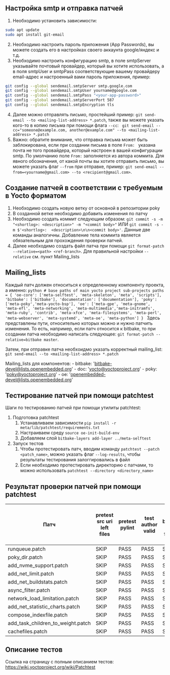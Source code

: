 ## Настройка smtp и отправка патчей
1. Необходимо установить зависимости:
```bash
sudo apt update
sudo apt install git-email
```
2. Необходимо настроить пароль приложения (App Passwords), вы можете создать его в настройках своего аккаунта google/яндекс и т.д.
3. Необходимо настроить конфигурацию smtp, в поле smtpServer указывайте почтовый провайдер, который вы хотите использовать, а в поля smtpUser и smtpPass соответствующие вашему провайдеру email-адрес и настроенный вами пароль приложения, пример:
```bash
git config --global sendemail.smtpServer smtp.google.com
git config --global sendemail.smtpUser yourname@google.com
git config --global sendemail.smtpPass "<your-app-password>"
git config --global sendemail.smtpServerPort 587
git config --global sendemail.smtpEncryption tls
```
4. Далее можно отправлять письмо, простейший пример: ` git send-email --to <mailing-list-address> *.patch `, также вы можете указать кого-то в копию письма при помощи флага ` --cc `: `  git send-email --cc="someone@example.com, another@example.com" --to <mailing-list-address> *.patch `
5. Важно: обратите внимание, что отправка письма может быть заблокирована, если при создании письма в поле `From: ` указана почта не того провайдера, который настроен в вашей конфигурации smtp. По умолчанию поле ` From: ` заполняется из автора коммита. Для явного обозначения, от какой почты вы хотите отправить письмо, вы можете указать флаг ` --from ` при отправке, пример: ` git send-email --from=<yourname@gmail.com> --to <recipient@gmail.com> `.


## Создание патчей в соответствии с требуемым в Yocto форматом
1. Необходимо создать новую ветку от основной в репозитории poky
2. В созданной ветке необходимо добавить изменения по патчу
3. Необходимо создать коммит следующим образом: `git commit -s -m "<shortlog>: <description>" -m "<commit body>"` ИЛИ `git commit -s -m $'<shortlog>:  <description>\n\n<commit body>'`. Данные две команды аналогичны.  Добавление тела коммита является обязательным для прохождения проверки патчей. 
4. Далее необходимо создать файл патча при помощи ` git format-patch --relative=<path> <ref-branch> `. Для правильной настройки `--relative` см. пункт Mailing_lists

 
##  Mailing_lists
Каждый патч должен относиться к определенному компоненту проекта, а именно:
    ```python
    # base paths of main yocto project sub-projects
    paths = {
        'oe-core': ['meta-selftest', 'meta-skeleton', 'meta', 'scripts'],
        'bitbake': ['bitbake'],
        'documentation': ['documentation'],
        'poky': ['meta-poky','meta-yocto-bsp'],
        'oe': ['meta-gpe', 'meta-gnome', 'meta-efl', 'meta-networking', 'meta-multimedia','meta-initramfs', 'meta-ruby', 'contrib', 'meta-xfce', 'meta-filesystems', 'meta-perl', 'meta-webserver', 'meta-systemd', 'meta-oe', 'meta-python']
        }
    ```
Здесь представлены пути, относительно которых можно и нужно патчить изменения. То есть, например, если патч относится к bitbake, то при создании патча необходимо написать следующее: ` git format-patch --relative=bitbake master `.

Затем, при отправке патча необхоидмо указать корректный mailing_list:
` git send-email --to <mailing-list-address> *.patch `

Mailing_lists для компонентов:
    - bitbake: 'bitbake-devel@lists.openembedded.org'
    - doc: 'yocto@yoctoproject.org'
    - poky: 'poky@yoctoproject.org'
    - oe: 'openembedded-devel@lists.openembedded.org'


## Тестирование патчей при помощи patchtest
Шаги по тестированию патчей при помощи утилиты patchtest:
1. Подготовка patchtest 
    1) Устанавливаем зависимости ` pip install -r meta/lib/patchtest/requirements.txt `
    2) Настраиваем среду ` source oe-init-build-env `
    3) Добавляем слой ` bitbake-layers add-layer ../meta-selftest `
2. Запуск тестов
    1) Чтобы протестировать патч, вводим команду ` patchtest --patch <patch_name> `, можно указать флаг ` --log-results `, чтобы результаты тестирования залоггировались в файл
    2) Если необходимо протестировать директорию с патчами, то можно использовать ` patchtest --directory <directory_name> `


## Результат проверки патчей при помощи patchtest

| Патч                          | pretest src uri left files | pretest pylint | test author valid | test bugzilla entry format | test commit message presence | test commit message user tags | test mbox format | test non-AUH upgrade | test series merge on head | test shortlog format | test shortlog length | test Signed-off-by presence | test target mailing list | test CVE check ignore | test lic files chksum modified not mentioned | test lic files chksum presence | test license presence | test max line length | test src uri left files | test summary presence | test CVE tag format | test Signed-off-by presence | test Upstream-Status presence | test pylint |
|-------------------------------|----------------------------|----------------|-------------------|----------------------------|------------------------------|------------------------------|----------------|-----------------------|--------------------------|----------------------|---------------------|-----------------------------|------------------------|-----------------------|---------------------------------------------|-------------------------------|-----------------------|-----------------------|----------------------------|----------------------|---------------------|-----------------------------|-------------------------------|-----------------------|
| runqueue.patch           | SKIP                       | PASS           | PASS              | SKIP                       | FAIL                         | PASS                         | PASS           | PASS                  | SKIP                       | PASS                   | PASS                 | PASS                        | FAIL                   | SKIP                  | SKIP                                        | SKIP                          | SKIP                  | PASS                  | SKIP                         | SKIP                   | SKIP                 | SKIP                        | SKIP                          | PASS           |
| poky_dir.patch                 | SKIP                       | PASS           | PASS              | SKIP                       | FAIL                         | PASS                         | PASS           | PASS                  | SKIP                       | PASS                   | PASS                 | PASS                        | FAIL                   | SKIP                  | SKIP                                        | SKIP                          | SKIP                  | PASS                  | SKIP                         | SKIP                   | SKIP                 | SKIP                        | SKIP                          | PASS           |
| add_nvme_support.patch             | SKIP                       | PASS           | PASS              | SKIP                       | FAIL                         | PASS                         | PASS           | PASS                  | SKIP                       | PASS                   | PASS                 | PASS                        | FAIL                   | SKIP                  | SKIP                                        | SKIP                          | SKIP                  | PASS                  | SKIP                         | SKIP                   | SKIP                 | SKIP                        | SKIP                          | PASS           |
| add_net_limit.patch                | SKIP                       | PASS           | PASS              | SKIP                       | FAIL                         | PASS                         | PASS           | PASS                  | SKIP                       | PASS                   | PASS                 | PASS                        | FAIL                   | SKIP                  | SKIP                                        | SKIP                          | SKIP                  | PASS                  | SKIP                         | SKIP                   | SKIP                 | SKIP                        | SKIP                          | PASS           |
| add_net_buildstats.patch           | SKIP                       | PASS           | PASS              | SKIP                       | FAIL                         | PASS                         | PASS           | PASS                  | SKIP                       | PASS                   | PASS                 | PASS                        | FAIL                   | SKIP                  | SKIP                                        | SKIP                          | SKIP                  | PASS                  | SKIP                         | SKIP                   | SKIP                 | SKIP                        | SKIP                          | PASS           |
| async_filter.patch             | SKIP                       | PASS           | PASS              | SKIP                       | FAIL                         | PASS                         | PASS           | PASS                  | SKIP                       | PASS                   | PASS                 | PASS                        | FAIL                   | SKIP                  | SKIP                                        | SKIP                          | SKIP                  | PASS                  | SKIP                         | SKIP                   | SKIP                 | SKIP                        | SKIP                          | PASS           |
| network_load_limitation.patch  | SKIP                       | PASS           | PASS              | SKIP                       | FAIL                         | PASS                         | PASS           | PASS                  | SKIP                       | PASS                   | PASS                 | PASS                        | FAIL                   | SKIP                  | SKIP                                        | SKIP                          | SKIP                  | PASS                  | SKIP                         | SKIP                   | SKIP                 | SKIP                        | SKIP                          | PASS           |
| add_net_statistic_charts.patch | SKIP                       | PASS           | PASS              | SKIP                       | FAIL                         | PASS                         | PASS           | PASS                  | SKIP                       | PASS                   | PASS                 | PASS                        | FAIL                   | SKIP                  | SKIP                                        | SKIP                          | SKIP                  | PASS                  | SKIP                         | SKIP                   | SKIP                 | SKIP                        | SKIP                          | PASS           |
| compose_indexfile.patch        | SKIP                       | PASS           | PASS              | SKIP                       | FAIL                         | PASS                         | PASS           | PASS                  | SKIP                       | PASS                   | PASS                 | PASS                        | FAIL                   | SKIP                  | SKIP                                        | SKIP                          | SKIP                  | PASS                  | SKIP                         | SKIP                   | SKIP                 | SKIP                        | SKIP                          | PASS           |
| add_task_children_to_weight.patch        | SKIP                       | PASS           | PASS              | SKIP                       | FAIL                         | PASS                         | PASS           | PASS                  | SKIP                       | PASS                   | PASS                 | PASS                        | FAIL                   | SKIP                  | SKIP                                        | SKIP                          | SKIP                  | PASS                  | SKIP                         | SKIP                   | SKIP                 | SKIP                        | SKIP                          | PASS           |
| cachefiles.patch         | SKIP                       | PASS           | PASS              | SKIP                       | FAIL                         | PASS                         | PASS           | PASS                  | SKIP                       | PASS                   | PASS                 | PASS                        | FAIL                   | SKIP                  | SKIP                                        | SKIP                          | SKIP                  | PASS                  | SKIP                         | SKIP                   | SKIP                 | SKIP                        | SKIP                          | PASS           |


## Описание тестов
Ссылка на страницу с полным описанием тестов: https://wiki.yoctoproject.org/wiki/Patchtest

